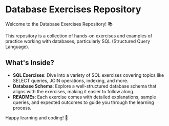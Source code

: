 # Database Exercises Repository

Welcome to the Database Exercises Repository! 📚

This repository is a collection of hands-on exercises and examples of practice working with databases, particularly SQL (Structured Query Language). 

## What's Inside?
- **SQL Exercises**: Dive into a variety of SQL exercises covering topics like SELECT queries, JOIN operations, indexing, and more.
- **Database Schema**: Explore a well-structured database schema that aligns with the exercises, making it easier to follow along.
- **READMEs**: Each exercise comes with detailed explanations, sample queries, and expected outcomes to guide you through the learning process.

Happy learning and coding! 🚀
